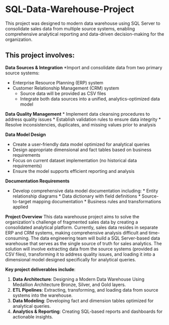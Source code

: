 # SQL-Data-Warehouse-Project

This project was designed to modern data warehouse using SQL Server to consolidate sales data from multiple source systems, enabling comprehensive analytical reporting and data-driven decision-making for the organization.

##  This project involves:

**Data Sources & Integration**
 *Import and consolidate data from two primary source systems:
   - Enterprise Resource Planning (ERP) system
   - Customer Relationship Management (CRM) system
       *	Source data will be provided as CSV files
       *	Integrate both data sources into a unified, analytics-optimized data model
    
  **Data Quality Management**
    *	Implement data cleansing procedures to address quality issues
    *	Establish validation rules to ensure data integrity
    *	Resolve inconsistencies, duplicates, and missing values prior to analysis
 
 **Data Model Design**
   *	Create a user-friendly data model optimized for analytical queries
   *	Design appropriate dimensional and fact tables based on business requirements
   *	Focus on current dataset implementation (no historical data requirements)
   *	Ensure the model supports efficient reporting and analysis

 **Documentation Requirements**
   *	Develop comprehensive data model documentation including: 
       *	Entity relationship diagrams
       * Data dictionary with field definitions
       *	Source-to-target mapping documentation
       * Business rules and transformations applied
   
**Project Overview**
This data warehouse project aims to solve the organization's challenge of fragmented sales data by creating a consolidated analytical platform. Currently, sales data resides in separate ERP and CRM systems, making comprehensive analysis difficult and time-consuming.
The data engineering team will build a SQL Server-based data warehouse that serves as the single source of truth for sales analytics. The solution will involve extracting data from the source systems (provided as CSV files), transforming it to address quality issues, and loading it into a dimensional model designed specifically for analytical queries.

 **Key project deliverables include**:
1.	**Data Architecture**: Designing a Modern Data Warehouse Using Medallion Architecture Bronze, Silver, and Gold layers.
2.	**ETL Pipelines**: Extracting, transforming, and loading data from source systems into the warehouse.
3.	**Data Modeling**: Developing fact and dimension tables optimized for analytical queries.
4.	**Analytics & Reporting**: Creating SQL-based reports and dashboards for actionable insights.



